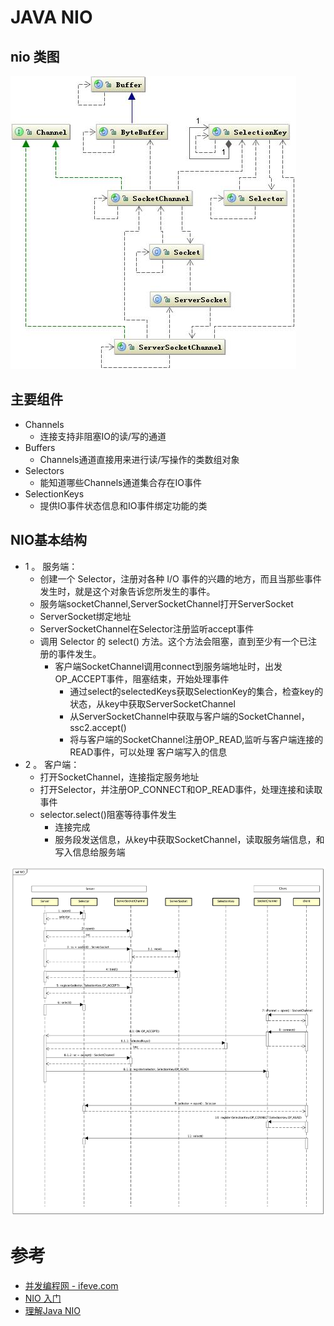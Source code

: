 #   JAVA NIO
##  nio 类图
![](../../images/nioclass.jpg)


##  主要组件
*   Channels
    -    连接支持非阻塞IO的读/写的通道
*   Buffers
    -   Channels通道直接用来进行读/写操作的类数组对象
*   Selectors 
    -   能知道哪些Channels通道集合存在IO事件
*   SelectionKeys
    -   提供IO事件状态信息和IO事件绑定功能的类

##  NIO基本结构
*   1 。 服务端：
    -   创建一个 Selector，注册对各种 I/O 事件的兴趣的地方，而且当那些事件发生时，就是这个对象告诉您所发生的事件。
    -   服务端socketChannel,ServerSocketChannel打开ServerSocket
    -   ServerSocket绑定地址
    -   ServerSocketChannel在Selector注册监听accept事件
    -   调用 Selector 的 select() 方法。这个方法会阻塞，直到至少有一个已注册的事件发生。
        +   客户端SocketChannel调用connect到服务端地址时，出发OP_ACCEPT事件，阻塞结束，开始处理事件
            *   通过select的selectedKeys获取SelectionKey的集合，检查key的状态，从key中获取ServerSocketChannel
            *   从ServerSocketChannel中获取与客户端的SocketChannel，ssc2.accept()
            *   将与客户端的SocketChannel注册OP_READ,监听与客户端连接的READ事件，可以处理 客户端写入的信息
*   2 。 客户端：
    -   打开SocketChannel，连接指定服务地址
    -   打开Selector，并注册OP_CONNECT和OP_READ事件，处理连接和读取事件
    -   selector.select()阻塞等待事件发生
        +   连接完成
        +   服务段发送信息，从key中获取SocketChannel，读取服务端信息，和写入信息给服务端

![](../../images/1.png)


#   参考
*   [并发编程网 - ifeve.com](http://ifeve.com/java-nio-vs-io/)
*   [NIO 入门](http://www.ibm.com/developerworks/cn/education/java/j-nio/j-nio.html)
*   [理解Java NIO](https://yq.aliyun.com/articles/2371)

